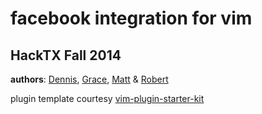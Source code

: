 facebook integration for vim
============================

HackTX Fall 2014
----------------

__authors__: [Dennis](https://github.com/dchengy), [Grace](https://github.com/graceshiau), [Matt](https://github.com/vexal) & [Robert](https://github.com/rfaulk)

plugin template courtesy [vim-plugin-starter-kit](https://github.com/JarrodCTaylor/vim-plugin-starter-kit)
